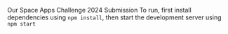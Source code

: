 Our Space Apps Challenge 2024 Submission
To run, first install dependencies using `npm install`, then start the development server using `npm start`

